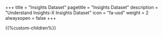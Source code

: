 +++
title = "Insights Dataset"
pagetitle = "Insights Dataset"
description = "Understand Insights-X Insights Dataset"
icon = "fa-usd"
weight = 2
alwaysopen = false
+++

{{%custom-children%}}
